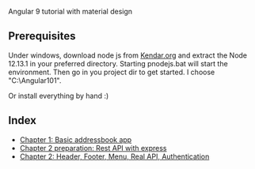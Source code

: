 Angular 9 tutorial with material design

## Prerequisites


Under windows, download node js from [Kendar.org](http://www.kendar.org/?p=/system/portableservers) and extract the Node 12.13.1 in your preferred directory. Starting pnodejs.bat will start the environment. Then go in you project dir to get started. I choose "C:\Angular101".

Or install everything by hand :)

## Index

 * [Chapter 1: Basic addressbook app](demo001mat.md)
 * [Chapter 2 preparation: Rest API with express](demo002srv.md)
 * [Chapter 2: Header, Footer, Menu, Real API, Authentication](demo002mat.md)